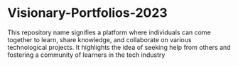 # Visionary-Portfolios-2023
This repository name signifies a platform where individuals can come together to learn, share knowledge, and collaborate on various technological projects. It highlights the idea of seeking help from others and fostering a community of learners in the tech industry

